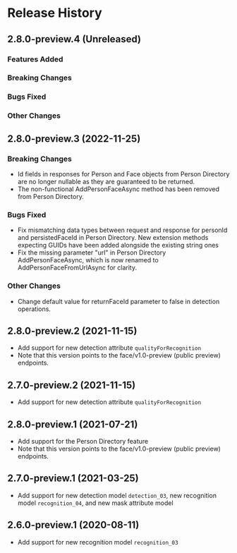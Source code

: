 # Release History

## 2.8.0-preview.4 (Unreleased)

### Features Added

### Breaking Changes

### Bugs Fixed

### Other Changes

## 2.8.0-preview.3 (2022-11-25)

### Breaking Changes
- Id fields in responses for Person and Face objects from Person Directory are no longer nullable as they are guaranteed to be returned.
- The non-functional AddPersonFaceAsync method has been removed from Person Directory.

### Bugs Fixed
- Fix mismatching data types between request and response for personId and persistedFaceId in Person Directory. New extension methods expecting GUIDs have been added alongside the existing string ones
- Fix the missing parameter "url" in Person Directory AddPersonFaceAsync, which is now renamed to AddPersonFaceFromUrlAsync for clarity.

### Other Changes
- Change default value for returnFaceId parameter to false in detection operations. 

## 2.8.0-preview.2 (2021-11-15)

- Add support for new detection attribute `qualityForRecognition`
- Note that this version points to the face/v1.0-preview (public preview) endpoints.

## 2.7.0-preview.2 (2021-11-15)
- Add support for new detection attribute `qualityForRecognition`

## 2.8.0-preview.1 (2021-07-21)

- Add support for the Person Directory feature
- Note that this version points to the face/v1.0-preview (public preview) endpoints.

## 2.7.0-preview.1 (2021-03-25)

- Add support for new detection model `detection_03`, new recognition model `recognition_04`, and new mask attribute model

## 2.6.0-preview.1 (2020-08-11)

- Add support for new recognition model `recognition_03`
